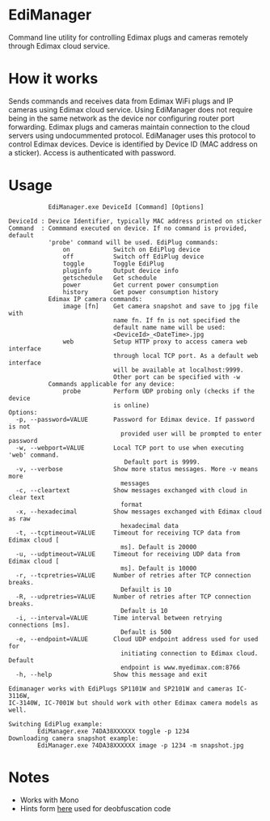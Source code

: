 # EdiManager
Command line utility for controlling Edimax plugs and cameras remotely through Edimax cloud service.

# How it works
Sends commands and receives data from Edimax WiFi plugs and IP cameras using Edimax cloud service. Using EdiManager does not require being in the same network as the device nor configuring router port forwarding. Edimax plugs and cameras maintain connection to the cloud servers using undocummented protocol. EdiManager uses this protocol to control Edimax devices. Device is identified by Device ID (MAC address on a sticker). Access is authenticated with password.

# Usage
```
           EdiManager.exe DeviceId [Command] [Options]

DeviceId : Device Identifier, typically MAC address printed on sticker
Command  : Commmand executed on device. If no command is provided, default
           'probe' command will be used. EdiPlug commands:
               on            Switch on EdiPlug device
               off           Switch off EdiPlug device
               toggle        Toggle EdiPlug
               pluginfo      Output device info
               getschedule   Get schedule
               power         Get current power consumption
               history       Get power consumption history
           Edimax IP camera commands:
               image [fn]    Get camera snapshot and save to jpg file with
                             name fn. If fn is not specified the
                             default name name will be used:
                             <DeviceId>_<DateTime>.jpg
               web           Setup HTTP proxy to access camera web interface
                             through local TCP port. As a default web interface
                             will be available at localhost:9999.
                             Other port can be specified with -w
           Commands applicable for any device:
               probe         Perform UDP probing only (checks if the device
                             is online)
Options:
  -p, --password=VALUE       Password for Edimax device. If password is not
                               provided user will be prompted to enter password
  -w, --webport=VALUE        Local TCP port to use when executing 'web' command.
                                Default port is 9999.
  -v, --verbose              Show more status messages. More -v means more
                               messages
  -c, --cleartext            Show messages exchanged with cloud in clear text
                               format
  -x, --hexadecimal          Show messages exchanged with Edimax cloud as raw
                               hexadecimal data
  -t, --tcptimeout=VALUE     Timeout for receiving TCP data from Edimax cloud [
                               ms]. Default is 20000
  -u, --udptimeout=VALUE     Timeout for receiving UDP data from Edimax cloud [
                               ms]. Default is 10000
  -r, --tcpretries=VALUE     Number of retries after TCP connection breaks.
                               Defauilt is 10
  -R, --udpretries=VALUE     Number of retries after TCP connection breaks.
                               Default is 10
  -i, --interval=VALUE       Time interval between retrying connections [ms].
                               Default is 500
  -e, --endpoint=VALUE       Cloud UDP endpoint address used for used for
                               initiating connection to Edimax cloud. Default
                               endpoint is www.myedimax.com:8766
  -h, --help                 Show this message and exit

Edimanager works with EdiPlugs SP1101W and SP2101W and cameras IC-3116W,
IC-3140W, IC-7001W but should work with other Edimax camera models as well.

Switching EdiPlug example:
        EdiManager.exe 74DA38XXXXXX toggle -p 1234
Downloading camera snapshot example:
        EdiManager.exe 74DA38XXXXXX image -p 1234 -m snapshot.jpg
```


# Notes

- Works with Mono
- Hints form [here](http://blog.guntram.de/?p=37) used for deobfuscation code